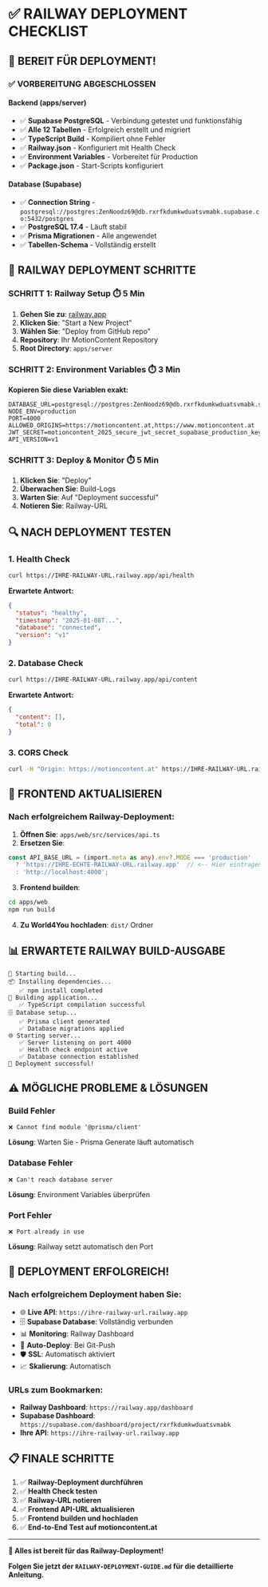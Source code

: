 # ✅ RAILWAY DEPLOYMENT CHECKLIST

## 🎯 BEREIT FÜR DEPLOYMENT!

### **✅ VORBEREITUNG ABGESCHLOSSEN**

#### **Backend (apps/server)**
- ✅ **Supabase PostgreSQL** - Verbindung getestet und funktionsfähig
- ✅ **Alle 12 Tabellen** - Erfolgreich erstellt und migriert
- ✅ **TypeScript Build** - Kompiliert ohne Fehler
- ✅ **Railway.json** - Konfiguriert mit Health Check
- ✅ **Environment Variables** - Vorbereitet für Production
- ✅ **Package.json** - Start-Scripts konfiguriert

#### **Database (Supabase)**
- ✅ **Connection String** - `postgresql://postgres:ZenNoodz69@db.rxrfkdumkwduatsvmabk.supabase.co:5432/postgres`
- ✅ **PostgreSQL 17.4** - Läuft stabil
- ✅ **Prisma Migrationen** - Alle angewendet
- ✅ **Tabellen-Schema** - Vollständig erstellt

## 🚂 **RAILWAY DEPLOYMENT SCHRITTE**

### **SCHRITT 1: Railway Setup** ⏱️ 5 Min

1. **Gehen Sie zu**: [railway.app](https://railway.app)
2. **Klicken Sie**: "Start a New Project"
3. **Wählen Sie**: "Deploy from GitHub repo"
4. **Repository**: Ihr MotionContent Repository
5. **Root Directory**: `apps/server`

### **SCHRITT 2: Environment Variables** ⏱️ 3 Min

**Kopieren Sie diese Variablen exakt:**

```
DATABASE_URL=postgresql://postgres:ZenNoodz69@db.rxrfkdumkwduatsvmabk.supabase.co:5432/postgres
NODE_ENV=production
PORT=4000
ALLOWED_ORIGINS=https://motioncontent.at,https://www.motioncontent.at
JWT_SECRET=motioncontent_2025_secure_jwt_secret_supabase_production_key
API_VERSION=v1
```

### **SCHRITT 3: Deploy & Monitor** ⏱️ 5 Min

1. **Klicken Sie**: "Deploy"
2. **Überwachen Sie**: Build-Logs
3. **Warten Sie**: Auf "Deployment successful"
4. **Notieren Sie**: Railway-URL

## 🔍 **NACH DEPLOYMENT TESTEN**

### **1. Health Check**
```bash
curl https://IHRE-RAILWAY-URL.railway.app/api/health
```

**Erwartete Antwort:**
```json
{
  "status": "healthy",
  "timestamp": "2025-01-08T...",
  "database": "connected",
  "version": "v1"
}
```

### **2. Database Check**
```bash
curl https://IHRE-RAILWAY-URL.railway.app/api/content
```

**Erwartete Antwort:**
```json
{
  "content": [],
  "total": 0
}
```

### **3. CORS Check**
```bash
curl -H "Origin: https://motioncontent.at" https://IHRE-RAILWAY-URL.railway.app/api/health
```

## 🎨 **FRONTEND AKTUALISIEREN**

### **Nach erfolgreichem Railway-Deployment:**

1. **Öffnen Sie**: `apps/web/src/services/api.ts`
2. **Ersetzen Sie**:
```typescript
const API_BASE_URL = (import.meta as any).env?.MODE === 'production'
  ? 'https://IHRE-ECHTE-RAILWAY-URL.railway.app'  // <-- Hier eintragen
  : 'http://localhost:4000';
```

3. **Frontend builden**:
```bash
cd apps/web
npm run build
```

4. **Zu World4You hochladen**: `dist/` Ordner

## 📊 **ERWARTETE RAILWAY BUILD-AUSGABE**

```
🚀 Starting build...
📦 Installing dependencies...
   ✅ npm install completed
🔨 Building application...
   ✅ TypeScript compilation successful
🗄️ Database setup...
   ✅ Prisma client generated
   ✅ Database migrations applied
🌐 Starting server...
   ✅ Server listening on port 4000
   ✅ Health check endpoint active
   ✅ Database connection established
🎉 Deployment successful!
```

## ⚠️ **MÖGLICHE PROBLEME & LÖSUNGEN**

### **Build Fehler**
```
❌ Cannot find module '@prisma/client'
```
**Lösung**: Warten Sie - Prisma Generate läuft automatisch

### **Database Fehler**
```
❌ Can't reach database server
```
**Lösung**: Environment Variables überprüfen

### **Port Fehler**
```
❌ Port already in use
```
**Lösung**: Railway setzt automatisch den Port

## 🎉 **DEPLOYMENT ERFOLGREICH!**

### **Nach erfolgreichem Deployment haben Sie:**

- 🌐 **Live API**: `https://ihre-railway-url.railway.app`
- 🗄️ **Supabase Database**: Vollständig verbunden
- 📊 **Monitoring**: Railway Dashboard
- 🔄 **Auto-Deploy**: Bei Git-Push
- 🛡️ **SSL**: Automatisch aktiviert
- 📈 **Skalierung**: Automatisch

### **URLs zum Bookmarken:**
- **Railway Dashboard**: `https://railway.app/dashboard`
- **Supabase Dashboard**: `https://supabase.com/dashboard/project/rxrfkdumkwduatsvmabk`
- **Ihre API**: `https://ihre-railway-url.railway.app`

## 📋 **FINALE SCHRITTE**

1. ✅ **Railway-Deployment durchführen**
2. ✅ **Health Check testen**
3. ✅ **Railway-URL notieren**
4. ✅ **Frontend API-URL aktualisieren**
5. ✅ **Frontend builden und hochladen**
6. ✅ **End-to-End Test auf motioncontent.at**

---

**🚀 Alles ist bereit für das Railway-Deployment!**

**Folgen Sie jetzt der `RAILWAY-DEPLOYMENT-GUIDE.md` für die detaillierte Anleitung.**
